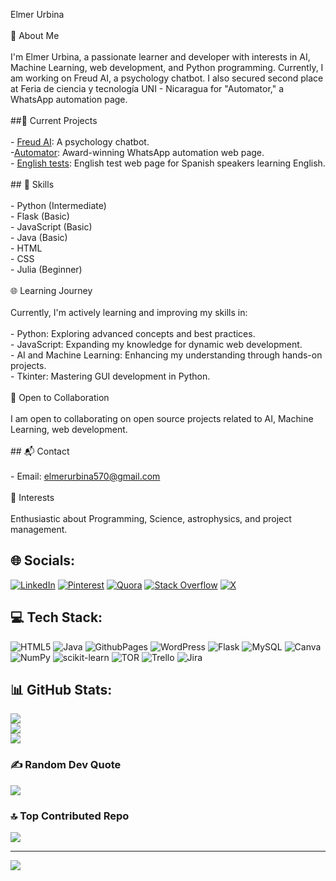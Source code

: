 Elmer Urbina<br><br>💫 About Me<br><br>I'm Elmer Urbina, a passionate learner and developer with interests in AI, Machine Learning, web development, and Python programming. Currently, I am working on Freud AI, a psychology chatbot. I also secured second place at Feria de ciencia y tecnología UNI - Nicaragua for "Automator," a WhatsApp automation page.<br><br> ##🚀 Current Projects<br><br>- [Freud AI](https://github.com/elmerurbina/freud-ai): A psychology chatbot.<br>-[Automator](https://github.com/elmerurbina/automator): Award-winning WhatsApp automation web page.<br>- [English tests](https://github.com/elmerurbina/english/): English test web page for Spanish speakers learning English.<br><br>## 🔧 Skills<br><br>- Python (Intermediate)<br>- Flask (Basic)<br>- JavaScript (Basic)<br>- Java (Basic)<br>- HTML<br>- CSS<br>- Julia (Beginner)<br><br>🌐 Learning Journey<br><br>Currently, I'm actively learning and improving my skills in:<br><br>- Python: Exploring advanced concepts and best practices.<br>- JavaScript: Expanding my knowledge for dynamic web development.<br>- AI and Machine Learning: Enhancing my understanding through hands-on projects.<br>- Tkinter: Mastering GUI development in Python.<br><br>🌟 Open to Collaboration<br><br>I am open to collaborating on open source projects related to AI, Machine Learning, web development.<br><br>## 📬 Contact<br><br>- Email: elmerurbina570@gmail.com<br><br>🌈 Interests<br><br>Enthusiastic about Programming, Science, astrophysics, and project management.


## 🌐 Socials:
[![LinkedIn](https://img.shields.io/badge/LinkedIn-%230077B5.svg?logo=linkedin&logoColor=white)](https://linkedin.com/in/https://www.linkedin.com/in/elmer-urbina-meneses-290a3b208?utm_source=share&utm_campaign=share_via&utm_content=profile&utm_medium=android_app) [![Pinterest](https://img.shields.io/badge/Pinterest-%23E60023.svg?logo=Pinterest&logoColor=white)](https://pinterest.com/elmerurbina570) [![Quora](https://img.shields.io/badge/Quora-%23B92B27.svg?logo=Quora&logoColor=white)](https://quora.com/profile/https://www.quora.com/profile/Elmer-Urbina-Meneses) [![Stack Overflow](https://img.shields.io/badge/-Stackoverflow-FE7A16?logo=stack-overflow&logoColor=white)](https://stackoverflow.com/users/22451823) [![X](https://img.shields.io/badge/X-black.svg?logo=X&logoColor=white)](https://x.com/@elmer85151) 

## 💻 Tech Stack:
![HTML5](https://img.shields.io/badge/html5-%23E34F26.svg?style=for-the-badge&logo=html5&logoColor=white) ![Java](https://img.shields.io/badge/java-%23ED8B00.svg?style=for-the-badge&logo=openjdk&logoColor=white) ![GithubPages](https://img.shields.io/badge/github%20pages-121013?style=for-the-badge&logo=github&logoColor=white) ![WordPress](https://img.shields.io/badge/WordPress-%23117AC9.svg?style=for-the-badge&logo=WordPress&logoColor=white) ![Flask](https://img.shields.io/badge/flask-%23000.svg?style=for-the-badge&logo=flask&logoColor=white) ![MySQL](https://img.shields.io/badge/mysql-%2300000f.svg?style=for-the-badge&logo=mysql&logoColor=white) ![Canva](https://img.shields.io/badge/Canva-%2300C4CC.svg?style=for-the-badge&logo=Canva&logoColor=white) ![NumPy](https://img.shields.io/badge/numpy-%23013243.svg?style=for-the-badge&logo=numpy&logoColor=white) ![scikit-learn](https://img.shields.io/badge/scikit--learn-%23F7931E.svg?style=for-the-badge&logo=scikit-learn&logoColor=white) ![TOR](https://img.shields.io/badge/tor-%237E4798.svg?style=for-the-badge&logo=tor-project&logoColor=white) ![Trello](https://img.shields.io/badge/Trello-%23026AA7.svg?style=for-the-badge&logo=Trello&logoColor=white) ![Jira](https://img.shields.io/badge/jira-%230A0FFF.svg?style=for-the-badge&logo=jira&logoColor=white)
## 📊 GitHub Stats:
![](https://github-readme-stats.vercel.app/api?username=elmerurbina&theme=dark&hide_border=true&include_all_commits=true&count_private=true)<br/>
![](https://github-readme-streak-stats.herokuapp.com/?user=elmerurbina&theme=dark&hide_border=true)<br/>
![](https://github-readme-stats.vercel.app/api/top-langs/?username=elmerurbina&theme=dark&hide_border=true&include_all_commits=true&count_private=true&layout=compact)

### ✍️ Random Dev Quote
![](https://quotes-github-readme.vercel.app/api?type=horizontal&theme=radical)

### 🔝 Top Contributed Repo
![](https://github-contributor-stats.vercel.app/api?username=elmerurbina&limit=5&theme=dark&combine_all_yearly_contributions=true)

---
[![](https://visitcount.itsvg.in/api?id=elmerurbina&icon=0&color=0)](https://visitcount.itsvg.in)

<!-- Proudly created with GPRM ( https://gprm.itsvg.in ) -->
